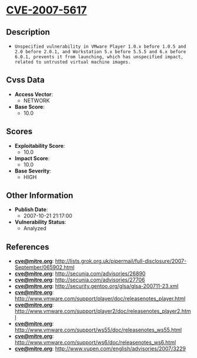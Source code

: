 
# [CVE-2007-5617](http://lists.grok.org.uk/pipermail/full-disclosure/2007-September/065902.html)

## Description

- `Unspecified vulnerability in VMware Player 1.0.x before 1.0.5 and 2.0 before 2.0.1, and Workstation 5.x before 5.5.5 and 6.x before 6.0.1, prevents it from launching, which has unspecified impact, related to untrusted virtual machine images.`

## Cvss Data

- **Access Vector**:
  - NETWORK
- **Base Score**:
  - 10.0

## Scores

- **Exploitability Score**:
  - 10.0
- **Impact Score**:
  - 10.0
- **Base Severity**:
  - HIGH

## Other Information

- **Publish Date**:
  - 2007-10-21 21:17:00
- **Vulnerability Status**:
  - Analyzed

## References

- **cve@mitre.org**: http://lists.grok.org.uk/pipermail/full-disclosure/2007-September/065902.html
- **cve@mitre.org**: http://secunia.com/advisories/26890
- **cve@mitre.org**: http://secunia.com/advisories/27706
- **cve@mitre.org**: http://security.gentoo.org/glsa/glsa-200711-23.xml
- **cve@mitre.org**: http://www.vmware.com/support/player/doc/releasenotes_player.html
- **cve@mitre.org**: http://www.vmware.com/support/player2/doc/releasenotes_player2.html
- **cve@mitre.org**: http://www.vmware.com/support/ws55/doc/releasenotes_ws55.html
- **cve@mitre.org**: http://www.vmware.com/support/ws6/doc/releasenotes_ws6.html
- **cve@mitre.org**: http://www.vupen.com/english/advisories/2007/3229
